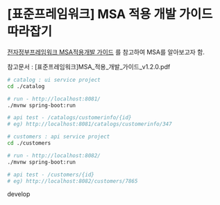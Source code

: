 [표준프레임워크] MSA 적용 개발 가이드 따라잡기
=====================

[전자정부프레임워크 MSA적용개발 가이드](https://www.egovframe.go.kr/home/ntt/nttRead.do?menuNo=76&bbsId=171&nttId=1809) 를 참고하여 MSA를 알아보고자 함.

참고문서 : [표준프레임워크]MSA_적용_개발_가이드_v1.2.0.pdf


```sh
# catalog : ui service project
cd ./catalog 

# run - http://localhost:8081/
./mvnw spring-boot:run

# api test - /catalogs/customerinfo/{id}
# eg) http://localhost:8081/catalogs/customerinfo/347
```


```sh
# customers : api service project
cd ./customers 

# run - http://localhost:8082/
./mvnw spring-boot:run

# api test - /customers/{id}
# eg) http://localhost:8082/customers/7865
```

develop